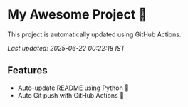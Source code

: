 # My Awesome Project 🚀

This project is automatically updated using GitHub Actions.

_Last updated: 2025-06-22 00:22:18 IST_

## Features
- Auto-update README using Python 🐍
- Auto Git push with GitHub Actions 🤖
